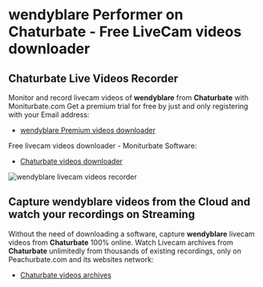# wendyblare Performer on Chaturbate - Free LiveCam videos downloader

## Chaturbate Live Videos Recorder

Monitor and record livecam videos of **wendyblare** from **Chaturbate** with Moniturbate.com
Get a premium trial for free by just and only registering with your Email address:
* [wendyblare Premium videos downloader](https://moniturbate.com/request-demo-licence-key.html)

Free livecam videos downloader - Moniturbate Software:
* [Chaturbate videos downloader](https://moniturbate.com/moniturbate-download-software.html)

![wendyblare livecam videos recorder](https://peachurnet.com/templates/moniturbate-software.png)


## Capture wendyblare videos from the Cloud and watch your recordings on Streaming

Without the need of downloading a software, capture **wendyblare** livecam videos from **Chaturbate** 100% online.
Watch Livecam archives from **Chaturbate** unlimitedly from thousands of existing recordings, only on Peachurbate.com and its websites network:
* [Chaturbate videos archives](https://peachurnet.com/)